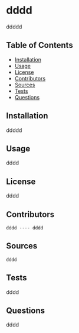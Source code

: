 # dddd
ddddd

## Table of Contents
* [Installation](#installation)
* [Usage](#usage)
* [License](#license)
* [Contributors](#contributors)
* [Sources](#sources)
* [Tests](#tests)
* [Questions](#questions)

## Installation
ddddd

## Usage
dddd

## License
dddd

## Contributors
    dddd ---- dddd

## Sources    
    dddd

## Tests
dddd

## Questions
dddd
